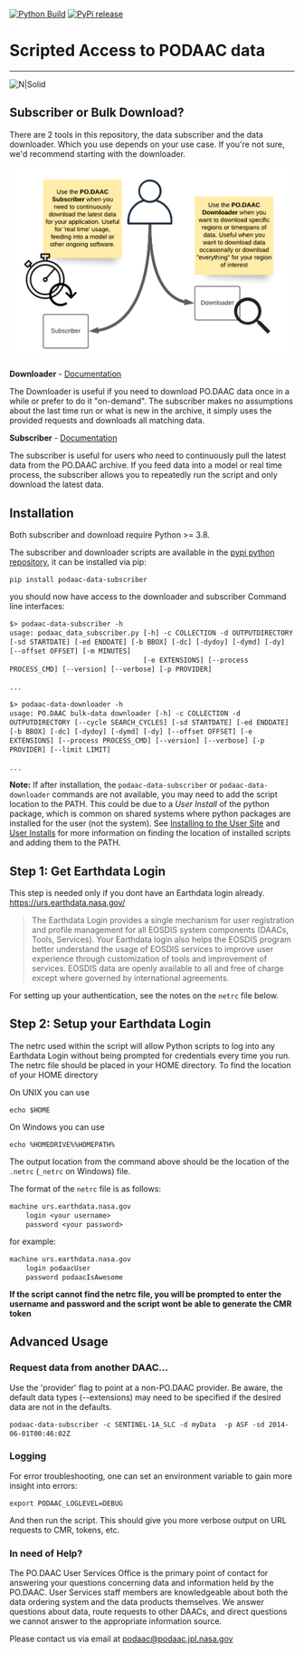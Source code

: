 [![Python Build](https://github.com/podaac/data-subscriber/actions/workflows/python-app.yml/badge.svg?branch=main)](https://github.com/podaac/data-subscriber/actions/workflows/python-app.yml)
[![PyPi release](https://github.com/podaac/data-subscriber/actions/workflows/release.yml/badge.svg)](https://github.com/podaac/data-subscriber/actions/workflows/release.yml)


# Scripted Access to PODAAC data

 ----

![N|Solid](https://podaac.jpl.nasa.gov/sites/default/files/image/custom_thumbs/podaac_logo.png)


## Subscriber or Bulk Download?

There are 2 tools in this repository, the data subscriber and the data downloader. Which you use depends on your use case. If you're not sure, we'd recommend starting with the downloader.

![Download or Subscribe?](/img/PO.DAAC%20Tools.png)

**Downloader** - [Documentation](Downloader.md)

The Downloader is useful if you need to download PO.DAAC data once in a while or prefer to do it "on-demand". The subscriber makes no assumptions about the last time run or what is new in the archive, it simply uses the provided requests and downloads all matching data.

**Subscriber** - [Documentation](Subscriber.md)

The subscriber is useful for users who need to continuously pull the latest data from the PO.DAAC archive. If you feed data into a model or real time process, the subscriber allows you to repeatedly run the script and only download the latest data.


## Installation

Both subscriber and download require Python >= 3.8.

The subscriber and downloader scripts are available in the [pypi python repository](https://pypi.org/project/podaac-data-subscriber/), it can be installed via pip:

```
pip install podaac-data-subscriber
```

you should now have access to the downloader and subscriber Command line interfaces:

```
$> podaac-data-subscriber -h
usage: podaac_data_subscriber.py [-h] -c COLLECTION -d OUTPUTDIRECTORY [-sd STARTDATE] [-ed ENDDATE] [-b BBOX] [-dc] [-dydoy] [-dymd] [-dy] [--offset OFFSET] [-m MINUTES]
                                 [-e EXTENSIONS] [--process PROCESS_CMD] [--version] [--verbose] [-p PROVIDER]

...
```

```
$> podaac-data-downloader -h
usage: PO.DAAC bulk-data downloader [-h] -c COLLECTION -d OUTPUTDIRECTORY [--cycle SEARCH_CYCLES] [-sd STARTDATE] [-ed ENDDATE] [-b BBOX] [-dc] [-dydoy] [-dymd] [-dy] [--offset OFFSET] [-e EXTENSIONS] [--process PROCESS_CMD] [--version] [--verbose] [-p PROVIDER] [--limit LIMIT]

...
```

**Note:** If after installation, the `podaac-data-subscriber` or `podaac-data-downloader` commands are not available, you may need to add the script location to the PATH. This could be due to a *User Install* of the python package, which is common on shared systems where python packages are installed for the user (not the system). See [Installing to the User Site](https://packaging.python.org/en/latest/tutorials/installing-packages/#installing-to-the-user-site) and [User Installs](https://pip.pypa.io/en/latest/user_guide/#user-installs) for more information on finding the location of installed scripts and adding them to the PATH.

## Step 1:  Get Earthdata Login     
This step is needed only if you dont have an Earthdata login already.
https://urs.earthdata.nasa.gov/
> The Earthdata Login provides a single mechanism for user registration and profile  management for all EOSDIS system components (DAACs, Tools, Services). Your Earthdata login   also helps the EOSDIS program better understand the usage of EOSDIS services to improve  user experience through customization of tools and improvement of services. EOSDIS data are  openly available to all and free of charge except where governed by international  agreements.

For setting up your authentication, see the notes on the `netrc` file below.

## Step 2: Setup your Earthdata Login
The netrc used within the script  will allow Python scripts to log into any Earthdata Login without being prompted for
credentials every time you run. The netrc file should be placed in your HOME directory.
To find the location of your HOME directory

On UNIX you can use
```
echo $HOME
```
On Windows you can use
```
echo %HOMEDRIVE%%HOMEPATH%
```

The output location from the command above should be the location of the `.netrc` (`_netrc` on Windows) file.

The format of the `netrc` file is as follows:

```
machine urs.earthdata.nasa.gov
    login <your username>
    password <your password>
```
for example:

```
machine urs.earthdata.nasa.gov
    login podaacUser
    password podaacIsAwesome
```

**If the script cannot find the netrc file, you will be prompted to enter the username and password and the script wont be able to generate the CMR token**


## Advanced Usage

### Request data from another DAAC...

Use the 'provider' flag to point at a non-PO.DAAC provider. Be aware, the default data types (--extensions) may need to be specified if the desired data are not in the defaults.

```
podaac-data-subscriber -c SENTINEL-1A_SLC -d myData  -p ASF -sd 2014-06-01T00:46:02Z
```

### Logging

For error troubleshooting, one can set an environment variable to gain more insight into errors:

```
export PODAAC_LOGLEVEL=DEBUG
```

And then run the script. This should give you more verbose output on URL requests to CMR, tokens, etc.


### In need of Help?
The PO.DAAC User Services Office is the primary point of contact for answering your questions concerning data and information held by the PO.DAAC. User Services staff members are knowledgeable about both the data ordering system and the data products themselves. We answer questions about data, route requests to other DAACs, and direct questions we cannot answer to the appropriate information source.

Please contact us via email at podaac@podaac.jpl.nasa.gov
